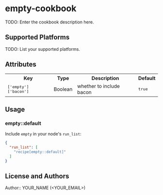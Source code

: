 # empty-cookbook

TODO: Enter the cookbook description here.

## Supported Platforms

TODO: List your supported platforms.

## Attributes

<table>
  <tr>
    <th>Key</th>
    <th>Type</th>
    <th>Description</th>
    <th>Default</th>
  </tr>
  <tr>
    <td><tt>['empty']['bacon']</tt></td>
    <td>Boolean</td>
    <td>whether to include bacon</td>
    <td><tt>true</tt></td>
  </tr>
</table>

## Usage

### empty::default

Include `empty` in your node's `run_list`:

```json
{
  "run_list": [
    "recipe[empty::default]"
  ]
}
```

## License and Authors

Author:: YOUR_NAME (<YOUR_EMAIL>)
